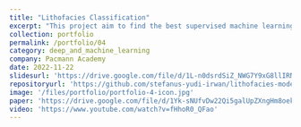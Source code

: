 ```yaml
---
title: "Lithofacies Classification"
excerpt: "This project aim to find the best supervised machine learning algorithm for classifying oil well rock type based on geology measurement data."
collection: portfolio
permalink: /portfolio/04
category: deep_and_machine_learning
company: Pacmann Academy
date: 2022-11-22
slidesurl: 'https://drive.google.com/file/d/1L-n0dsrdSiZ_NWG7Y9xG8llIRNOAAgkN/view?usp=sharing'
repositoryurl: 'https://github.com/stefanus-yudi-irwan/lithofacies-modelling'
image: '/files/portfolio/portfolio-4-icon.jpg'
paper: 'https://drive.google.com/file/d/1Yk-sNUfvDw22Qi5galUpZXngHm8oek7p/view?usp=sharing'
video: 'https://www.youtube.com/watch?v=fHhoR0_QFao'
---
```


<div class="gallery">
    <script>
        for (let i = 1; i <= 28; i++) {
            document.write(`
                <img src="https://raw.githubusercontent.com/stefanus-yudi-irwan/lithofacies-modelling/main/images/images-${i}.jpg" 
                        alt="Slide ${i}">
            `);
        }
    </script>
</div>